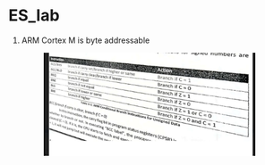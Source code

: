 # ES_lab

1. ARM Cortex M is byte addressable

<p align="center">
  <img src="./images/WhatsApp Image 2020-05-31 at 8.18.52 PM.jpeg" width=75% height=75% />
</p>
